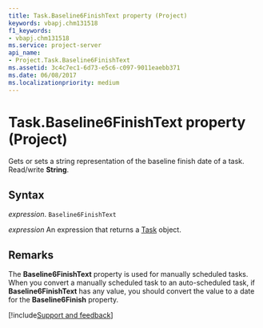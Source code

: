 ```yaml
---
title: Task.Baseline6FinishText property (Project)
keywords: vbapj.chm131518
f1_keywords:
- vbapj.chm131518
ms.service: project-server
api_name:
- Project.Task.Baseline6FinishText
ms.assetid: 3c4c7ec1-6d73-e5c6-c097-9011eaebb371
ms.date: 06/08/2017
ms.localizationpriority: medium
---
```



# Task.Baseline6FinishText property (Project)

Gets or sets a string representation of the baseline finish date of a task. Read/write **String**.


## Syntax

_expression_. `Baseline6FinishText`

 _expression_ An expression that returns a [Task](./Project.Task.md) object.


## Remarks

The **Baseline6FinishText** property is used for manually scheduled tasks. When you convert a manually scheduled task to an auto-scheduled task, if **Baseline6FinishText** has any value, you should convert the value to a date for the **Baseline6Finish** property.

[!include[Support and feedback](~/includes/feedback-boilerplate.md)]